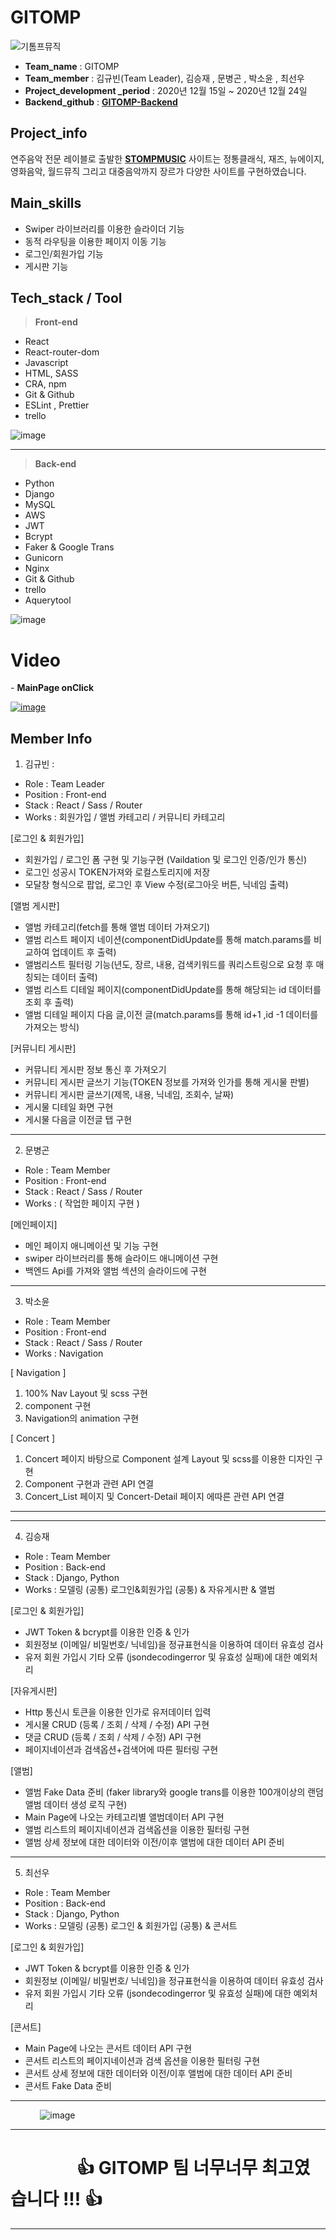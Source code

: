 # GITOMP

![기톰프뮤직](https://user-images.githubusercontent.com/70262871/103122910-9fe4b680-46c5-11eb-8319-5f09f694ea7e.jpg)

- **Team_name** : GITOMP
- **Team_member** : 김규빈(Team Leader), 김승재 , 문병곤 , 박소윤 , 최선우
- **Project_development \_period** : 2020년 12월 15일 ~ 2020년 12월 24일
- **Backend_github** : **[GITOMP-Backend](https://github.com/wecode-bootcamp-korea/15-1st-GITOMP-backend)**

## Project_info

연주음악 전문 레이블로 출발한 **[STOMPMUSIC](http://stompmusic.com/)** 사이트는 정통클래식, 재즈, 뉴에이지, 영화음악, 월드뮤직 그리고 대중음악까지 장르가 다양한 사이트를 구현하였습니다.

## Main_skills

- Swiper 라이브러리를 이용한 슬라이더 기능
- 동적 라우팅을 이용한 페이지 이동 기능
- 로그인/회원가입 기능
- 게시판 기능

## Tech_stack / Tool

> **Front-end**

- React
- React-router-dom
- Javascript
- HTML, SASS
- CRA, npm
- Git & Github
- ESLint , Prettier
- trello

![image](https://user-images.githubusercontent.com/70262871/103123428-ab38e180-46c7-11eb-99a9-04d136db789e.png)

---

> **Back-end**

- Python
- Django
- MySQL
- AWS
- JWT
- Bcrypt
- Faker & Google Trans
- Gunicorn
- Nginx
- Git & Github
- trello
- Aquerytool

![image](https://user-images.githubusercontent.com/70262871/103123637-5ba6e580-46c8-11eb-95d7-321c2ca66548.png)

# Video

_-_ **MainPage onClick**

[![image](https://user-images.githubusercontent.com/70262871/103147016-0932fb00-4794-11eb-9150-98523ed01591.png)](https://youtu.be/dGxxuie2M10)

## Member Info

1. 김규빈 :

- Role : Team Leader
- Position : Front-end
- Stack : React / Sass / Router
- Works : 회원가입 / 앨범 카테고리 / 커뮤니티 카테고리

[로그인 & 회원가입]

- 회원가입 / 로그인 폼 구현 및 기능구현 (Vaildation 및 로그인 인증/인가 통신)
- 로그인 성공시 TOKEN가져와 로컬스토리지에 저장
- 모달창 형식으로 팝업, 로그인 후 View 수정(로그아웃 버튼, 닉네임 출력)

[앨범 게시판]

- 앨범 카테고리(fetch를 통해 앨범 데이터 가져오기)
- 앨범 리스트 페이지 네이션(componentDidUpdate를 통해 match.params를 비교하여 업데이트 후 출력)
- 앨범리스트 필터링 기능(년도, 장르, 내용, 검색키워드를 쿼리스트링으로 요청 후 매칭되는 데이터 출력)
- 앨범 리스트 디테일 페이지(componentDidUpdate를 통해 해당되는 id 데이터를 조회 후 출력)
- 앨범 디테일 페이지 다음 글,이전 글(match.params를 통해 id+1 ,id -1 데이터를 가져오는 방식)

[커뮤니티 게시판]

- 커뮤니티 게시판 정보 통신 후 가져오기
- 커뮤니티 게시판 글쓰기 기능(TOKEN 정보를 가져와 인가를 통해 게시물 판별)
- 커뮤니티 게시판 글쓰기(제목, 내용, 닉네임, 조회수, 날짜)
- 게시물 디테일 화면 구현
- 게시물 다음글 이전글 탭 구현

---


2. 문병곤
- Role : Team Member
- Position : Front-end
- Stack : React / Sass / Router
- Works : ( 작업한 페이지 구현 )

[메인페이지]

- 메인 페이지 애니메이션 및 기능 구현
- swiper 라이브러리를 통해 슬라이드 애니메이션 구현
- 백엔드 Api를 가져와 앨범 섹션의 슬라이드에 구현


---

3. 박소윤

- Role : Team Member
- Position : Front-end
- Stack : React / Sass / Router
- Works : Navigation

[ Navigation ]

1. 100% Nav Layout 및 scss 구현
2. component 구현
3. Navigation의 animation 구현

[ Concert ]

1. Concert 페이지 바탕으로 Component 설계 Layout 및 scss를 이용한 디자인 구현
2. Component 구현과 관련 API 연결
3. Concert_List 페이지 및 Concert-Detail 페이지 에따른 관련 API 연결

---

---

4. 김승재

- Role : Team Member
- Position : Back-end
- Stack : Django, Python
- Works : 모델링 (공통) 로그인&회원가입 (공퉁) & 자유게시판 & 앨범

[로그인 & 회원가입]

- JWT Token & bcrypt를 이용한 인증 & 인가
- 회원정보 (이메일/ 비밀번호/ 닉네임)을 정규표현식을 이용하여 데이터 유효성 검사
- 유저 회원 가입시 기타 오류 (jsondecodingerror 및 유효성 실패)에 대한 예외처리

[자유게시판]

- Http 통신시 토큰을 이용한 인가로 유저데이터 입력
- 게시물 CRUD (등록 / 조회 / 삭제 / 수정) API 구현
- 댓글 CRUD (등록 / 조회 / 삭제 / 수정) API 구현
- 페이지네이션과 검색옵션+검색어에 따른 필터링 구현

[앨범]

- 앨범 Fake Data 준비 (faker library와 google trans를 이용한 100개이상의 랜덤 앨범 데이터 생성 로직 구현)
- Main Page에 나오는 카테고리별 앨범데이터 API 구현
- 앨범 리스트의 페이지네이션과 검색옵션을 이용한 필터링 구현
- 앨범 상세 정보에 대한 데이터와 이전/이후 앨범에 대한 데이터 API 준비

---

5. 최선우

- Role : Team Member
- Position : Back-end
- Stack : Django, Python
- Works : 모델링 (공통) 로그인 & 회원가입 (공퉁) & 콘서트

[로그인 & 회원가입]

- JWT Token & bcrypt를 이용한 인증 & 인가
- 회원정보 (이메일/ 비밀번호/ 닉네임)을 정규표현식을 이용하여 데이터 유효성 검사
- 유저 회원 가입시 기타 오류 (jsondecodingerror 및 유효성 실패)에 대한 예외처리

[콘서트]

- Main Page에 나오는 콘서트 데이터 API 구현
- 콘서트 리스트의 페이지네이션과 검색 옵션을 이용한 필터링 구현
- 콘서트 상세 정보에 대한 데이터와 이전/이후 앨범에 대한 데이터 API 준비
- 콘서트 Fake Data 준비

---

&nbsp;&nbsp;&nbsp;&nbsp;&nbsp;&nbsp;&nbsp;&nbsp;&nbsp;&nbsp;&nbsp;&nbsp;![image](https://user-images.githubusercontent.com/70262871/103124814-4af86e80-46cc-11eb-9e50-8671c6a712f4.png)

---

# &nbsp;&nbsp;&nbsp;&nbsp;&nbsp;&nbsp;&nbsp;&nbsp;&nbsp;&nbsp;&nbsp;&nbsp;&nbsp;&nbsp;&nbsp;&nbsp;👍 GITOMP 팀 너무너무 최고였습니다 !!! 👍

---
